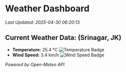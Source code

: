 
# Weather Dashboard

_Last Updated: 2025-04-30 06:20:13_

## Current Weather Data: (Srinagar, JK)
- **Temperature:** 25.4 °C ![Temperature Badge](https://img.shields.io/badge/Temperature-Medium%20Temp-green)
- **Wind Speed:** 3.4 km/h ![Wind Speed Badge](https://img.shields.io/badge/Wind%20Speed-Light%20Wind-blue)

*Powered by Open-Meteo API*
